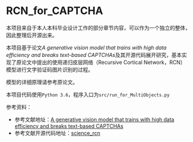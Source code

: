 # RCN_for_CAPTCHA

本项目来自于本人本科毕业设计工作的部分章节内容，可以作为一个独立的整体，因此整理后开源出来。

本项目基于论文*A generative vision model that trains with high data efficiency and breaks text-based CAPTCHAs*及其开源代码展开研究，基本实现了原论文中提出的使用递归皮层网络（Recursive Cortical Network，RCN）模型进行文字验证码图片识别的过程。

模型的详细原理请参考原论文。

本项目代码使用`Python 3.6`，程序入口为`src/run_for_MultiObjects.py`

参考资料：
- 参考文献地址：[A generative vision model that trains with high data efficiency and breaks text-based CAPTCHAs](https://science.sciencemag.org/content/358/6368/eaag2612.long)
- 参考文献开源代码地址：[science_rcn](https://github.com/vicariousinc/science_rcn)
